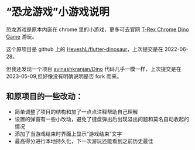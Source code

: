 # “恐龙游戏”小游戏说明

恐龙游戏是原本内嵌在 chrome 里的小游戏，更多可去官网 [T-Rex Chrome Dino Game](https://chromedino.com/) 游玩。

这个原项目是 github 上的 [HeveshL/flutter-dinosaur](https://github.com/HeveshL/flutter-dinosaur)，上次提交是在 2022-06-28。

但我还发现一个项目 [avinashkranjan/Dino](https://github.com/avinashkranjan/Dino) 代码几乎一模一样，上次提交是在 2023-05-09,但好像没有明确说明是否 fork 而来。

## 和原项目的一些改动：

- 简单调整了项目的结构和加了一点点注释帮助自己理解
- 设置的弹窗有一些小改动，避免了键盘弹出后出现溢出问题和莫名自动收起的情况
- 添加了当游戏结束时界面上显示“游戏结束”文字
- 最高得分进行本地持久化，下一次游玩还能看到之前历史最佳
